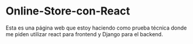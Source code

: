 # Online-Store-con-React
Esta es una página web que estoy haciendo como prueba técnica donde me piden utilizar react para frontend y Django para el backend.
